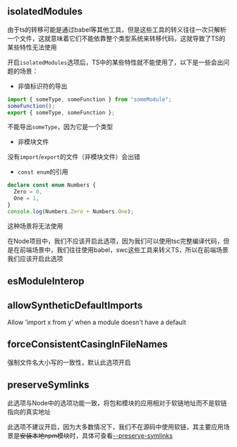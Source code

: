 ## isolatedModules

由于ts的转移可能是通过babel等其他工具，但是这些工具的转义往往一次只解析一个文件，这就意味着它们不能依靠整个类型系统来转移代码，这就导致了TS的某些特性无法使用

开启`isolatedModules`选项后，TS中的某些特性就不能使用了，以下是一些会出问题的场景：

+ 非值标识符的导出
```ts
import { someType, someFunction } from "someModule";
someFunction();
export { someType, someFunction };
```
不能导出`someType`，因为它是一个类型

+ 非模块文件

没有`import`/`export`的文件（非模块文件）会出错

+ `const enum`的引用
```ts
declare const enum Numbers {
  Zero = 0,
  One = 1,
}
console.log(Numbers.Zero + Numbers.One);
```
这种场景将无法使用


在Node项目中，我们不应该开启此选项，因为我们可以使用tsc完整编译代码，但是在前端场景中，我们往往使用babel，swc这些工具来转义TS，所以在前端场景我们应该开启此选项

## esModuleInterop


## allowSyntheticDefaultImports
Allow 'import x from y' when a module doesn't have a default 


## forceConsistentCasingInFileNames

强制文件名大小写的一致性，默认此选项开启

## preserveSymlinks

此选项与Node中的选项功能一致，将包和模块的应用相对于软链地址而不是软链指向的真实地址

此选项不建议开启，因为大多数情况下，我们不在源码中使用软链，其主要应用场景是~~安装本地npm模块~~时，具体可查看[--preserve-symlinks](https://nodejs.org/api/cli.html#--preserve-symlinks)


